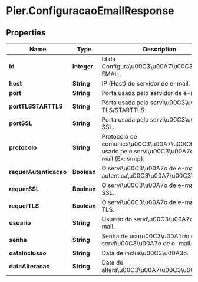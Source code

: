 # Pier.ConfiguracaoEmailResponse

## Properties
Name | Type | Description | Notes
------------ | ------------- | ------------- | -------------
**id** | **Integer** | Id da Configura\u00C3\u00A7\u00C3\u00A3o EMAIL. | [optional] 
**host** | **String** | IP (Host) do servidor de e-mail. | [optional] 
**port** | **String** | Porta usada pelo servidor de e-mail. | [optional] 
**portTLSSTARTTLS** | **String** | Porta usada pelo servi\u00C3\u00A7o TLS/STARTTLS. | [optional] 
**portSSL** | **String** | Porta usada pelo servi\u00C3\u00A7o SSL. | [optional] 
**protocolo** | **String** | Protocolo de comunica\u00C3\u00A7\u00C3\u00A3o usado pelo servi\u00C3\u00A7o de e-mail (Ex: smtp). | [optional] 
**requerAutenticacao** | **Boolean** | O servi\u00C3\u00A7o de e-mail requer autentica\u00C3\u00A7\u00C3\u00A3o. | [optional] 
**requerSSL** | **Boolean** | O servi\u00C3\u00A7o de e-mail requer SSL. | [optional] 
**requerTLS** | **Boolean** | O servi\u00C3\u00A7o de e-mail requer TLS. | [optional] 
**usuario** | **String** | Usuario do servi\u00C3\u00A7o de e-mail. | [optional] 
**senha** | **String** | Senha de usu\u00C3\u00A1rio do servi\u00C3\u00A7o de e-mail. | [optional] 
**dataInclusao** | **String** | Data de inclus\u00C3\u00A3o. | [optional] 
**dataAlteracao** | **String** | Data de altera\u00C3\u00A7\u00C3\u00A3o. | [optional] 


